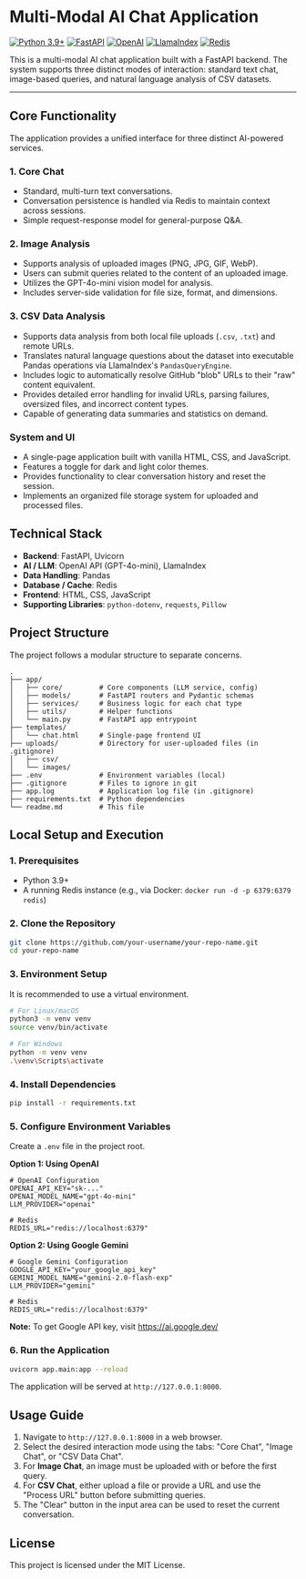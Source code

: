 # Multi-Modal AI Chat Application

[![Python 3.9+](https://img.shields.io/badge/python-3.9+-blue.svg)](https://www.python.org/downloads/)
[![FastAPI](https://img.shields.io/badge/FastAPI-0.100.0-009688.svg)](https://fastapi.tiangolo.com/)
[![OpenAI](https://img.shields.io/badge/OpenAI-GPT--4o--mini-74AA9C.svg)](https://openai.com/)
[![LlamaIndex](https://img.shields.io/badge/LlamaIndex-Pandas-blueviolet)](https://www.llamaindex.ai/)
[![Redis](https://img.shields.io/badge/Redis-Cache-red)](https://redis.io/)

This is a multi-modal AI chat application built with a FastAPI backend. The system supports three distinct modes of interaction: standard text chat, image-based queries, and natural language analysis of CSV datasets.

---

## Core Functionality

The application provides a unified interface for three distinct AI-powered services.

### 1. Core Chat
- Standard, multi-turn text conversations.
- Conversation persistence is handled via Redis to maintain context across sessions.
- Simple request-response model for general-purpose Q&A.

### 2. Image Analysis
- Supports analysis of uploaded images (PNG, JPG, GIF, WebP).
- Users can submit queries related to the content of an uploaded image.
- Utilizes the GPT-4o-mini vision model for analysis.
- Includes server-side validation for file size, format, and dimensions.

### 3. CSV Data Analysis
- Supports data analysis from both local file uploads (`.csv`, `.txt`) and remote URLs.
- Translates natural language questions about the dataset into executable Pandas operations via LlamaIndex's `PandasQueryEngine`.
- Includes logic to automatically resolve GitHub "blob" URLs to their "raw" content equivalent.
- Provides detailed error handling for invalid URLs, parsing failures, oversized files, and incorrect content types.
- Capable of generating data summaries and statistics on demand.

### System and UI
- A single-page application built with vanilla HTML, CSS, and JavaScript.
- Features a toggle for dark and light color themes.
- Provides functionality to clear conversation history and reset the session.
- Implements an organized file storage system for uploaded and processed files.

## Technical Stack

- **Backend**: FastAPI, Uvicorn
- **AI / LLM**: OpenAI API (GPT-4o-mini), LlamaIndex
- **Data Handling**: Pandas
- **Database / Cache**: Redis
- **Frontend**: HTML, CSS, JavaScript
- **Supporting Libraries**: `python-dotenv`, `requests`, `Pillow`

## Project Structure

The project follows a modular structure to separate concerns.

```
.
├── app/
│   ├── core/         # Core components (LLM service, config)
│   ├── models/       # FastAPI routers and Pydantic schemas
│   ├── services/     # Business logic for each chat type
│   ├── utils/        # Helper functions
│   └── main.py       # FastAPI app entrypoint
├── templates/
│   └── chat.html     # Single-page frontend UI
├── uploads/          # Directory for user-uploaded files (in .gitignore)
│   ├── csv/
│   └── images/
├── .env              # Environment variables (local)
├── .gitignore        # Files to ignore in git
├── app.log           # Application log file (in .gitignore)
├── requirements.txt  # Python dependencies
└── readme.md         # This file
```

## Local Setup and Execution

### 1. Prerequisites

- Python 3.9+
- A running Redis instance (e.g., via Docker: `docker run -d -p 6379:6379 redis`)

### 2. Clone the Repository

```bash
git clone https://github.com/your-username/your-repo-name.git
cd your-repo-name
```

### 3. Environment Setup

It is recommended to use a virtual environment.

```bash
# For Linux/macOS
python3 -m venv venv
source venv/bin/activate

# For Windows
python -m venv venv
.\venv\Scripts\activate
```

### 4. Install Dependencies

```bash
pip install -r requirements.txt
```

### 5. Configure Environment Variables

Create a `.env` file in the project root.

**Option 1: Using OpenAI**
```env
# OpenAI Configuration
OPENAI_API_KEY="sk-..."
OPENAI_MODEL_NAME="gpt-4o-mini"
LLM_PROVIDER="openai"

# Redis
REDIS_URL="redis://localhost:6379"
```

**Option 2: Using Google Gemini**
```env
# Google Gemini Configuration
GOOGLE_API_KEY="your_google_api_key"
GEMINI_MODEL_NAME="gemini-2.0-flash-exp"
LLM_PROVIDER="gemini"

# Redis
REDIS_URL="redis://localhost:6379"
```

**Note:** To get Google API key, visit https://ai.google.dev/

### 6. Run the Application

```bash
uvicorn app.main:app --reload
```

The application will be served at `http://127.0.0.1:8000`.

## Usage Guide

1.  Navigate to `http://127.0.0.1:8000` in a web browser.
2.  Select the desired interaction mode using the tabs: "Core Chat", "Image Chat", or "CSV Data Chat".
3.  For **Image Chat**, an image must be uploaded with or before the first query.
4.  For **CSV Chat**, either upload a file or provide a URL and use the "Process URL" button before submitting queries.
5.  The "Clear" button in the input area can be used to reset the current conversation.

## License

This project is licensed under the MIT License.